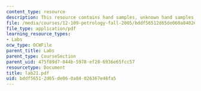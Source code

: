 ```yaml
---
content_type: resource
description: This resource contains hand samples, unknown hand samples, and thin sections.
file: /media/courses/12-109-petrology-fall-2005/bddf56512d65de060a84026367e46fa5_lab21.pdf
file_type: application/pdf
learning_resource_types:
- Labs
ocw_type: OCWFile
parent_title: Labs
parent_type: CourseSection
parent_uid: 475f89d7-044b-5978-ef28-6936e65fcc57
resourcetype: Document
title: lab21.pdf
uid: bddf5651-2d65-de06-0a84-026367e46fa5
---
```

